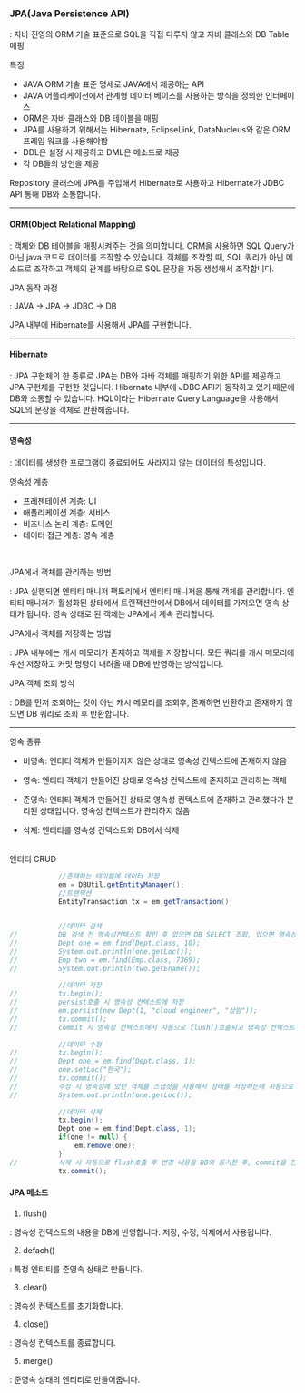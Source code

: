 

### JPA(Java Persistence API)

: 자바 진영의 ORM 기술 표준으로 SQL을 직접 다루지 않고 자바 클래스와 DB Table 매핑

특징 

+ JAVA ORM 기술 표준 명세로 JAVA에서 제공하는 API
+ JAVA 어플리케이션에서 관계형 데이터 베이스를 사용하는 방식을 정의한 인터페이스 
+ ORM은 자바 클래스와 DB 테이블을 매핑
+ JPA를 사용하기 위해서는 Hibernate, EclipseLink, DataNucleus와 같은 ORM 프레임 워크를 사용해야함
+ DDL은 설정 시 제공하고 DML은 메소드로 제공
+ 각 DB들의 방언을 제공

Repository 클래스에 JPA를 주입해서 Hibernate로 사용하고 Hibernate가 JDBC API 통해 DB와 소통합니다. 

----

#### ORM(Object Relational Mapping)

: 객체와 DB 테이블을 매핑시켜주는 것을 의미합니다. ORM을 사용하면 SQL Query가 아닌 java 코드로 데이터를 조작할 수 있습니다. 객체를 조작할 때, SQL 쿼리가 아닌 메소드로 조작하고 객체의 관계를 바탕으로 SQL 문장을 자동 생성해서 조작합니다.


JPA 동작 과정

: JAVA -> JPA -> JDBC -> DB

  JPA 내부에 Hibernate를 사용해서 JPA를 구현합니다.

----

#### Hibernate

: JPA 구현체의 한 종류로 JPA는 DB와 자바 객체를 매핑하기 위한 API를 제공하고 JPA 구현체를 구현한 것입니다.
  Hibernate 내부에 JDBC API가 동작하고 있기 때문에 DB와 소통할 수 있습니다. HQL이라는 Hibernate Query Language을 사용해서 SQL의 문장을 객체로 반환해줍니다. 

---

#### 영속성

: 데이터를 생성한 프로그램이 종료되어도 사라지지 않는 데이터의 특성입니다. 

영속성 계층
  
  + 프레젠테이션 계층: UI 
  + 애플리케이션 계층: 서비스 
  + 비즈니스 논리 계층: 도메인 
  + 데이터 접근 계층: 영속 계층

<BR>

JPA에서 객체를 관리하는 방법

: JPA 실행되면 엔티티 매니저 팩토리에서 엔티티 매니저을 통해 객체를 관리합니다. 엔티티 매니저가 활성화된 상태에서 트랜잭션안에서 DB에서 데이터를 가져오면 영속 상태가 됩니다. 영속 상태로 된 객체는 JPA에서 계속 관리합니다.  


JPA에서 객체를 저장하는 방법

: JPA 내부에는 캐시 메모리가 존재하고 객체를 저장합니다. 모든 쿼리를 캐시 메모리에 우선 저장하고 커밋 명령이 내려올 때 DB에 반영하는 방식입니다.  

JPA 객체 조회 방식

: DB를 먼저 조회하는 것이 아닌 캐시 메모리를 조회후, 존재하면 반환하고 존재하지 않으면 DB 쿼리로 조회 후 반환합니다. 

----

영속 종류

+ 비영속: 엔티티 객체가 만들어지지 않은 상태로 영속성 컨텍스트에 존재하지 않음

+ 영속: 엔티티 객체가 만들어진 상태로 영속성 컨텍스트에 존재하고 관리하는 객체

+ 준영속: 엔티티 객체가 만들어진 상태로 영속성 컨텍스트에 존재하고 관리했다가 분리된 상태입니다. 영속성 컨텍스트가 관리하지 않음 

+ 삭제: 엔티티를 영속성 컨텍스트와 DB에서 삭제

<br>
엔티티 CRUD

````JAVA 
  			//존재하는 테이블에 데이터 저장
			em = DBUtil.getEntityManager();
			//트랜잭션
			EntityTransaction tx = em.getTransaction();

			
			//데이터 검색
//			DB 검색 전 영속성컨텍스트 확인 후 없으면 DB SELECT 조회, 있으면 영속성 객체 반환
//			Dept one = em.find(Dept.class, 10);
//			System.out.println(one.getLoc());	
//			Emp two = em.find(Emp.class, 7369);
//			System.out.println(two.getEname());
		
			//데이터 저장 
//			tx.begin();
//			persist호출 시 영속성 컨텍스트에 저장 
//			em.persist(new Dept(1, "cloud engineer", "상암"));
//			tx.commit();		
//			commit 시 영속성 컨텍스트에서 자동으로 flush()호출되고 영속성 컨텍스트의 내용을 DB와 동기화하고 commit실행 
			
			//데이터 수정  
//			tx.begin();
//			Dept one = em.find(Dept.class, 1);
//			one.setLoc("한국");
//			tx.commit();
//			수정 시 영속성에 있던 객체를 스냅샷을 사용해서 상태를 저장하는데 자동으로 flush()를 통해 변경된 데이터와 변경전 데이터를 비교해서 수정하고 commit을 합니다. 
//			System.out.println(one.getLoc());
			
			//데이터 삭제 
			tx.begin();
			Dept one = em.find(Dept.class, 1);
			if(one != null) {
				em.remove(one);				
			}
//			삭제 시 자동으로 flush호출 후 변경 내용을 DB와 동기한 후, commit을 진행합니다. 
			tx.commit();
````

#### JPA 메소드

1. flush()

: 영속성 컨텍스트의 내용을 DB에 반영합니다. 저장, 수정, 삭제에서 사용됩니다. 

2. defach()

: 특정 엔티티를 준영속 상태로 만듭니다. 

3. clear()

: 영속성 컨텍스트를 초기화합니다.

4. close()

: 영속성 컨텍스트를 종료합니다. 

5. merge()

: 준영속 상태의 엔티티로 만들어줍니다.
